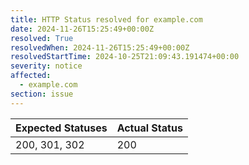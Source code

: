 ```yaml
---
title: HTTP Status resolved for example.com
date: 2024-11-26T15:25:49+00:00Z
resolved: True
resolvedWhen: 2024-11-26T15:25:49+00:00Z
resolvedStartTime: 2024-10-25T21:09:43.191474+00:00
severity: notice
affected:
  - example.com
section: issue
---
```


| Expected Statuses | Actual Status  |
|-------------------|----------------|
| 200, 301, 302 | 200 |
